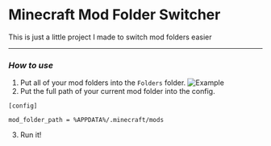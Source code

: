 # **Minecraft Mod Folder Switcher**
This is just a little project I made to switch mod folders easier
___
### *How to use*
1. Put all of your mod folders into the `Folders` folder.
![Example](https://i.ibb.co/1RR0FBL/Screenshot-2022-01-26-11-43-05-AM.png)
2. Put the full path of your current mod folder into the config.
```
[config]

mod_folder_path = %APPDATA%/.minecraft/mods
```
3. Run it!